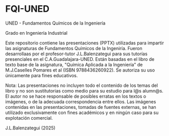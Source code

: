 # FQI-UNED
UNED - Fundamentos Químicos de la Ingeniería

Grado en Ingeniería Industrial

Este repositorio contiene las presentaciones (PPTX) utilizadas para impartir las asignaturas de Fundamentos Químicos de la Ingeniría. Fueron desarrollaas por el profesor-tutor J.L.Balenzategui para sus tutorías presenciales en el C.A.Guadalajara-UNED. Están basadas en el libro de texto base de la asignatura, "Química Aplicada a la Ingeniería" de M.J.Caselles Pomares et al (ISBN 9788436260922). Se autoriza su uso únicamente para fines educativos. 

Nota: Las presentaciones no incluyen todo el contenido de los temas del libro y no son sustitutorias como medio para su estudio para l@s alumn@s. El autor no se hace responsable de posibles erratas en los textos o imágenes, o de la adecuada correspondencia entre ellos. Las imágenes contenidas en las presentaciones, tomadas de fuentes externas, se han utilizado exclusivamente con fines académicos y en ningún caso para su explotación comercial.

J.L.Balenzategui (2025)

